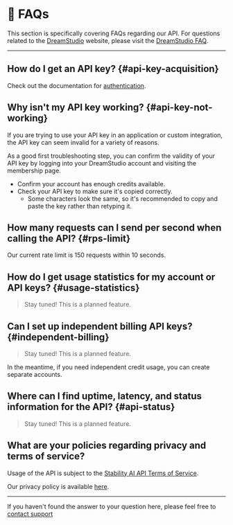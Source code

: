 # 🙋 FAQs

This section is specifically covering FAQs regarding our API. For questions related to the [DreamStudio](https://dreamstudio.ai/) website, please visit the [DreamStudio FAQ](https://dreamstudio.ai/faq).

---

## How do I get an API key? {#api-key-acquisition}

Check out the documentation for [authentication](/docs/getting-started/authentication).

## Why isn't my API key working? {#api-key-not-working}

If you are trying to use your API key in an application or custom integration, the API key can seem invalid for a variety of reasons.

As a good first troubleshooting step, you can confirm the validity of your API key by logging into your DreamStudio account and visiting the membership page.
​

- Confirm your account has enough credits available.
- Check your API key to make sure it's copied correctly.
  - Some characters look the same, so it's recommended to copy and paste the key rather than retyping it.

## How many requests can I send per second when calling the API? {#rps-limit}

Our current rate limit is 150 requests within 10 seconds.

## How do I get usage statistics for my account or API keys? {#usage-statistics}

> Stay tuned! This is a planned feature.​

## Can I set up independent billing API keys? {#independent-billing}

> Stay tuned! This is a planned feature.​

In the meantime, if you need independent credit usage, you can create separate accounts.

## Where can I find uptime, latency, and status information for the API? {#api-status}

> Stay tuned! This is a planned feature.​

## What are your policies regarding privacy and terms of service?

Usage of the API is subject to the [Stability AI API Terms of Service](/legal/terms-of-service).

Our privacy policy is available [here](https://dreamstudio.ai/privacy-policy).

---

If you haven't found the answer to your question here, please feel free to [contact support](/support)
